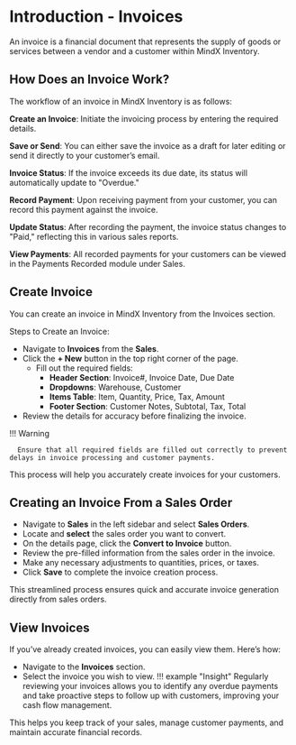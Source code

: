 # **Introduction - Invoices**

An invoice is a financial document that represents the supply of goods or services between a vendor and a customer within MindX Inventory.

## **How Does an Invoice Work?**

The workflow of an invoice in MindX Inventory is as follows:

**Create an Invoice**: Initiate the invoicing process by entering the required details.

**Save or Send**: You can either save the invoice as a draft for later editing or send it directly to your customer’s email.

**Invoice Status**: If the invoice exceeds its due date, its status will automatically update to "Overdue."

**Record Payment**: Upon receiving payment from your customer, you can record this payment against the invoice.

**Update Status**: After recording the payment, the invoice status changes to "Paid," reflecting this in various sales reports.

**View Payments**: All recorded payments for your customers can be viewed in the Payments Recorded module under Sales.

## **Create Invoice**

You can create an invoice in MindX Inventory from the Invoices section.

Steps to Create an Invoice:

- Navigate to **Invoices** from the **Sales**.
- Click the **+ New** button in the top right corner of the page.
  - Fill out the required fields:
    - **Header Section**: Invoice#, Invoice Date, Due Date
    - **Dropdowns**: Warehouse, Customer
    - **Items Table**: Item, Quantity, Price, Tax, Amount
    - **Footer Section**: Customer Notes, Subtotal, Tax, Total
- Review the details for accuracy before finalizing the invoice.

!!! Warning

      Ensure that all required fields are filled out correctly to prevent delays in invoice processing and customer payments.

This process will help you accurately create invoices for your customers.

## **Creating an Invoice From a Sales Order**

- Navigate to **Sales** in the left sidebar and select **Sales Orders**.
- Locate and **select** the sales order you want to convert.
- On the details page, click the **Convert to Invoice** button.
- Review the pre-filled information from the sales order in the invoice.
- Make any necessary adjustments to quantities, prices, or taxes.
- Click **Save** to complete the invoice creation process.

This streamlined process ensures quick and accurate invoice generation directly from sales orders.

## **View Invoices**

If you’ve already created invoices, you can easily view them. Here’s how:

- Navigate to the **Invoices** section.
- Select the invoice you wish to view.
  !!! example "Insight"
  Regularly reviewing your invoices allows you to identify any overdue payments and take proactive steps to follow up with customers, improving your cash flow management.

This helps you keep track of your sales, manage customer payments, and maintain accurate financial records.
